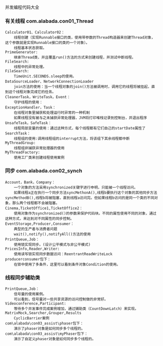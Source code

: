并发编程代码大全

### 有关线程 com.alabada.con01_Thread
    Calculator01、Calculator02：
        线程创建（实现Runnable接口的类，使用带参数的Thread构造器来创建Thread对象，这个参数就是实现Runnable接口的类的一个对象）。
        线程基本状态获取。
    PrimeGenerator:
        继承Thread类，并且覆盖run()方法的方式来创建线程，并测试中断线程。
    FileSearch:
        线程中的异常处理。
    FileSearch:
        TimeUnit.SECONDS.sleep的使用。
    DataSourceLoader、NetworkConnectionLoader
        join方法的使用：当一个线程对象的join()方法被调用时，调用它的线程将被挂起，直到这个线程对象完成它的任务。
    CleanerTask，WriteTask，Event：
        守护线程的使用：
    ExceptionHandler，Task：
        在线程对象里捕获和处理运行时异常的一种机制
        如果线程没有被与之未捕获异常处理器，JVM将打印堆栈记录到控制台，并退出程序
    UnsafeTask，SafeTask：
        线程局部变量的使用：通过这种方式，每个线程都有它们自己的startDate属性了
    SearchTask：
        线程组的使用:调用线程组的interrupt方法，将该组下其余线程都中断
    MyThreadGroup:
        线程组非捕获异常处理器的使用
    MyThreadFactory:
        使用工厂类来创建线程使用案例
        
### 同步 com.alabada.con02_synch
    Account，Bank，Company：
        一个对象的方法采用synchronized关键字进行申明，只能被一个线程访问。
        如果线程a正在执行一个同步方法syncMethonA(),线程b要执行这个对象的其他同步方法syncMethodB(),线程b将被阻塞，直到线程a访问完。但如果线程b访问的是同一个类的不同对象，那么两个线程都不会被阻塞。
    Cinema,TicketOffice1,TicketOffice2：
        使用对象作为synchronized()的参数来保护代码块。不同的属性使用不同的对象，通过这种方式，来达到对不同属性的同步控制。
    EventStorage,Producer,Consumer：
        典型的生产者与消费者问题
        wait(),notify(),notifyAll()方法的使用
    PrintQueue,Job：
        使用锁实现同步。(设计公平模式与非公平模式)
    PricesInfo,Reader,Writer:
        使用读写锁实现同步数据访问：ReentrantReadWriteLock
    producerconsumer包下：
        在锁中使用了多条件，这里可以看到条件对象Condition的使用。

### 线程同步辅助类
    PrintQueue,Job：
        信号量的使用案例。
        可以看到，信号量对一些共享资源的访问控制做的非常好。
    Videoconference,Participant:
        等待多个并发事件完成案例增加，通过辅助类（CountDownLatch）来实现。
    MatrixMock,Searcher,Grouper,Results
        CyclicBarrier案例
    com\alabada\con03_assist\phaser包下：
        演示了phaser对象是如何同步多个线程的。
    com\alabada\con03_assist\myPhaser包下：
        演示了自定义phaser对象是如何同步多个线程的。
    













